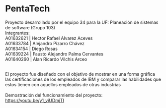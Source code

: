 # PentaTech
Proyecto desarrollado por el equipo 34 para la UF: Planeación de sistemas de software (Grupo 103) <br />
Integrantes: <br />
A01632621 | Hector Rafael Alvarez Aceves <br />
A01633784 | Alejandro Pizarro Chávez <br />
A01634154 | Diego Rosas <br />
A01639224 | Fausto Alejandro Palma Cervantes <br />
A01640260 | Alan Ricardo Vilchis Arceo <br /><br />

El proyecto fue diseñado con el objetivo de mostrar en una forma gráfica las certificaciones de los empleados de IBM y comparar las habilidades que estos tienen con aquellos empleados de otras industrias<br /><br />
Demostración del funcionamiento del proyecto: https://youtu.be/y1_viUDmjTI<br /><br />
